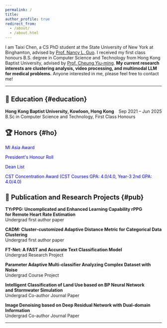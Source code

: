 ```yaml
---
permalink: /
title:
author_profile: true
redirect_from: 
  - /about/
  - /about.html
---
```

I am Taixi Chen, a CS PhD student at the State University of New York at Binghamton, advised by <a href="https://www.binghamton.edu/computer-science/people/profile.html?id=nguo1"> Prof. Nancy L. Guo</a>. I received my first class honours B.S. degree in Computer Science and Technology from Hong Kong Baptist University, advised by <a href="https://www.comp.hkbu.edu.hk/~ymc/"> Prof. Cheung Yiu-ming</a>. **My current research interests are clustering analysis, video processing, and multimodal LLM for medical problems.** Anyone interested in me, please feel free to contact me!

---

## 📖 Education {#education}
**Hong Kong Baptist University, Kowloon, Hong Kong**     <span style="float: right;">Sep 2021 – Jun 2025</span>
<br>
B.Sc in Computer Science and Technology, First Class Honours
 



## 🏆 Honors {#ho}
<span style="color: blue;"> MI Asia Award </span> 

<span style="color: blue;"> President's Honour Roll </span>  

<span style="color: blue;"> Dean List </span>  

<span style="color: blue;">CST Concentration Award (CST Courses GPA: 4.0/4.0, Year-3 2nd GPA: 4.0/4.0)</span>



## 📕 Publication and Research Projects {#pub}
**TYrPPG: Uncomplicated and Enhanced Learning Capability rPPG**  
**for Remote Heart Rate Estimation**  
Undergrad first author paper
<br>

**CADM: Cluster-customized Adaptive Distance Metric for Categorical Data Clustering**  
Undergrad first author paper
<br>


**FT-Net: A FAST and Accurate Text Classification Model**  
Undergrad Research Project
<br>

**Parameter Adaptive Multi-classifier Analyzing Complex Dataset with Noise**  
Undergrad Course Project
<br>

**Intelligent Classification of Land Use based on BP Neural Network**  
**and Stormwater Simulation**  
Undergrad Co-author Journal Paper
<br> 


**Image Denoising based on Deep Residual Network with Dual-domain Information**  
Undergrad Co-author Journal Paper
<br>

---


<div style="width: 100%; margin: auto;">
    <script type='text/javascript' id='clustrmaps' src='//cdn.clustrmaps.com/map_v2.js?cl=ffffff&w=300&t=tt&d=oMV34JLFA3Jp3H41-As6Lgg-0IQPFESA6TJlIwAjQWs'></script>
    <br>
</div>

